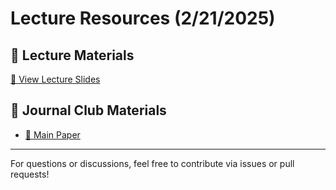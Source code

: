 # Lecture Resources (2/21/2025)

## 📖 Lecture Materials
[📂 View Lecture Slides](https://docs.google.com/presentation/d/10bGGQtGW9Qco6PiK4LLmbof3wGan41CQdcSa5U3l7jE/edit?usp=sharing)

## 📑 Journal Club Materials
- [📄 Main Paper](https://iopscience.iop.org/article/10.1088/1741-2560/12/6/066006/pdf)

---

For questions or discussions, feel free to contribute via issues or pull requests!
